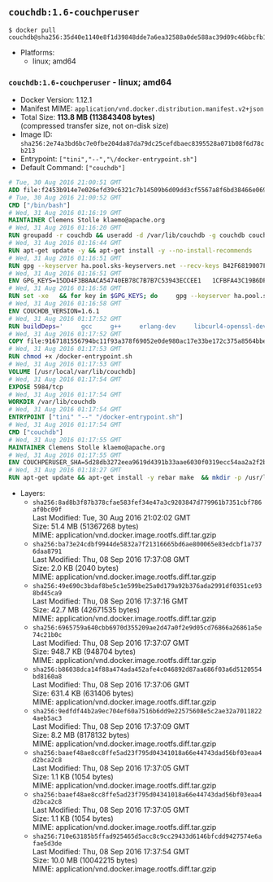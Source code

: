 ## `couchdb:1.6-couchperuser`

```console
$ docker pull couchdb@sha256:35d40e1140e8f1d39848dde7a6ea32588a0de588ac39d09c46bbcfb19067f54e
```

-	Platforms:
	-	linux; amd64

### `couchdb:1.6-couchperuser` - linux; amd64

-	Docker Version: 1.12.1
-	Manifest MIME: `application/vnd.docker.distribution.manifest.v2+json`
-	Total Size: **113.8 MB (113843408 bytes)**  
	(compressed transfer size, not on-disk size)
-	Image ID: `sha256:2e74a3bd6bc7e0fbe204da87da79dc25cefdbaec8395528a071b08f6d78cb213`
-	Entrypoint: `["tini","--","\/docker-entrypoint.sh"]`
-	Default Command: `["couchdb"]`

```dockerfile
# Tue, 30 Aug 2016 21:00:51 GMT
ADD file:f2453b914e7e026efd39c6321c7b14509b6d09dd3cf5567a8f6bd38466e06954 in / 
# Tue, 30 Aug 2016 21:00:52 GMT
CMD ["/bin/bash"]
# Wed, 31 Aug 2016 01:16:19 GMT
MAINTAINER Clemens Stolle klaemo@apache.org
# Wed, 31 Aug 2016 01:16:20 GMT
RUN groupadd -r couchdb && useradd -d /var/lib/couchdb -g couchdb couchdb
# Wed, 31 Aug 2016 01:16:44 GMT
RUN apt-get update -y && apt-get install -y --no-install-recommends     ca-certificates     curl     erlang-nox     libicu52     libmozjs185-1.0     libnspr4     libnspr4-0d   && rm -rf /var/lib/apt/lists/*
# Wed, 31 Aug 2016 01:16:51 GMT
RUN gpg --keyserver ha.pool.sks-keyservers.net --recv-keys B42F6819007F00F88E364FD4036A9C25BF357DD4   && curl -o /usr/local/bin/gosu -fSL "https://github.com/tianon/gosu/releases/download/1.7/gosu-$(dpkg --print-architecture)"   && curl -o /usr/local/bin/gosu.asc -fSL "https://github.com/tianon/gosu/releases/download/1.7/gosu-$(dpkg --print-architecture).asc"   && gpg --verify /usr/local/bin/gosu.asc   && rm /usr/local/bin/gosu.asc   && chmod +x /usr/local/bin/gosu   && gpg --keyserver ha.pool.sks-keyservers.net --recv-keys 6380DC428747F6C393FEACA59A84159D7001A4E5   && curl -o /usr/local/bin/tini -fSL "https://github.com/krallin/tini/releases/download/v0.9.0/tini"   && curl -o /usr/local/bin/tini.asc -fSL "https://github.com/krallin/tini/releases/download/v0.9.0/tini.asc"   && gpg --verify /usr/local/bin/tini.asc   && rm /usr/local/bin/tini.asc   && chmod +x /usr/local/bin/tini
# Wed, 31 Aug 2016 01:16:51 GMT
ENV GPG_KEYS=15DD4F3B8AACA54740EB78C7B7B7C53943ECCEE1   1CFBFA43C19B6DF4A0CA3934669C02FFDF3CEBA3   25BBBAC113C1BFD5AA594A4C9F96B92930380381   4BFCA2B99BADC6F9F105BEC9C5E32E2D6B065BFB   5D680346FAA3E51B29DBCB681015F68F9DA248BC   7BCCEB868313DDA925DF1805ECA5BCB7BB9656B0   C3F4DFAEAD621E1C94523AEEC376457E61D50B88   D2B17F9DA23C0A10991AF2E3D9EE01E47852AEE4   E0AF0A194D55C84E4A19A801CDB0C0F904F4EE9B
# Wed, 31 Aug 2016 01:16:58 GMT
RUN set -xe   && for key in $GPG_KEYS; do     gpg --keyserver ha.pool.sks-keyservers.net --recv-keys "$key";   done
# Wed, 31 Aug 2016 01:16:58 GMT
ENV COUCHDB_VERSION=1.6.1
# Wed, 31 Aug 2016 01:17:52 GMT
RUN buildDeps='     gcc     g++     erlang-dev     libcurl4-openssl-dev     libicu-dev     libmozjs185-dev     libnspr4-dev     make   '   && apt-get update && apt-get install -y --no-install-recommends $buildDeps   && curl -fSL http://apache.osuosl.org/couchdb/source/$COUCHDB_VERSION/apache-couchdb-$COUCHDB_VERSION.tar.gz -o couchdb.tar.gz   && curl -fSL https://www.apache.org/dist/couchdb/source/$COUCHDB_VERSION/apache-couchdb-$COUCHDB_VERSION.tar.gz.asc -o couchdb.tar.gz.asc   && gpg --verify couchdb.tar.gz.asc   && mkdir -p /usr/src/couchdb   && tar -xzf couchdb.tar.gz -C /usr/src/couchdb --strip-components=1   && cd /usr/src/couchdb   && ./configure --with-js-lib=/usr/lib --with-js-include=/usr/include/mozjs   && make && make install   && apt-get purge -y --auto-remove $buildDeps   && rm -rf /var/lib/apt/lists/* /usr/src/couchdb /couchdb.tar.gz*   && chown -R couchdb:couchdb     /usr/local/lib/couchdb /usr/local/etc/couchdb     /usr/local/var/lib/couchdb /usr/local/var/log/couchdb /usr/local/var/run/couchdb   && chmod -R g+rw     /usr/local/lib/couchdb /usr/local/etc/couchdb     /usr/local/var/lib/couchdb /usr/local/var/log/couchdb /usr/local/var/run/couchdb   && mkdir -p /var/lib/couchdb   && sed -e 's/^bind_address = .*$/bind_address = 0.0.0.0/' -i /usr/local/etc/couchdb/default.ini   && sed -e 's!/usr/local/var/log/couchdb/couch.log$!/dev/null!' -i /usr/local/etc/couchdb/default.ini
# Wed, 31 Aug 2016 01:17:52 GMT
COPY file:9167181556794bc11f93a378f69052e0de980ac17e33be172c375a8564bbe89a in / 
# Wed, 31 Aug 2016 01:17:53 GMT
RUN chmod +x /docker-entrypoint.sh
# Wed, 31 Aug 2016 01:17:53 GMT
VOLUME [/usr/local/var/lib/couchdb]
# Wed, 31 Aug 2016 01:17:54 GMT
EXPOSE 5984/tcp
# Wed, 31 Aug 2016 01:17:54 GMT
WORKDIR /var/lib/couchdb
# Wed, 31 Aug 2016 01:17:54 GMT
ENTRYPOINT ["tini" "--" "/docker-entrypoint.sh"]
# Wed, 31 Aug 2016 01:17:54 GMT
CMD ["couchdb"]
# Wed, 31 Aug 2016 01:17:55 GMT
MAINTAINER Clemens Stolle klaemo@apache.org
# Wed, 31 Aug 2016 01:17:55 GMT
ENV COUCHPERUSER_SHA=5d28db3272eea9619d4391b33aae6030f0319ecc54aa2a2f2b6c6a8d448f03f2
# Wed, 31 Aug 2016 01:18:27 GMT
RUN apt-get update && apt-get install -y rebar make  && mkdir -p /usr/local/lib/couchdb/plugins/couchperuser  && cd /usr/local/lib/couchdb/plugins  && curl -L -o couchperuser.tar.gz https://github.com/etrepum/couchperuser/archive/1.1.0.tar.gz  && echo "$COUCHPERUSER_SHA *couchperuser.tar.gz" | sha256sum -c -  && tar -xzf couchperuser.tar.gz -C couchperuser --strip-components=1  && rm couchperuser.tar.gz  && cd couchperuser  && make  && apt-get purge -y --auto-remove rebar make
```

-	Layers:
	-	`sha256:8ad8b3f87b378cfae583fef34e47a3c9203847d779961b7351cbf786af0bc09f`  
		Last Modified: Tue, 30 Aug 2016 21:02:02 GMT  
		Size: 51.4 MB (51367268 bytes)  
		MIME: application/vnd.docker.image.rootfs.diff.tar.gzip
	-	`sha256:ba73e24cdbf9944de5832a7f21316665bd6ae800065e83edcbf1a7376daa8791`  
		Last Modified: Thu, 08 Sep 2016 17:37:08 GMT  
		Size: 2.0 KB (2040 bytes)  
		MIME: application/vnd.docker.image.rootfs.diff.tar.gzip
	-	`sha256:49e690c3bdaf8be5c1e599be25a0d179a92b376ada2991df0351ce938bd45ca9`  
		Last Modified: Thu, 08 Sep 2016 17:37:16 GMT  
		Size: 42.7 MB (42671535 bytes)  
		MIME: application/vnd.docker.image.rootfs.diff.tar.gzip
	-	`sha256:6965759a640cbb6970d355209ae2d47a0f2e9d05cd76866a26861a5e74c21b0c`  
		Last Modified: Thu, 08 Sep 2016 17:37:07 GMT  
		Size: 948.7 KB (948704 bytes)  
		MIME: application/vnd.docker.image.rootfs.diff.tar.gzip
	-	`sha256:b86038dca14f88a474ada452afe4c046892d87aa686f03a6d5120554bd8160a8`  
		Last Modified: Thu, 08 Sep 2016 17:37:06 GMT  
		Size: 631.4 KB (631406 bytes)  
		MIME: application/vnd.docker.image.rootfs.diff.tar.gzip
	-	`sha256:9edfdf44b2a9ec704ef60a7516b6dd9e22575608e5c2ae32a70118224aeb5ac3`  
		Last Modified: Thu, 08 Sep 2016 17:37:09 GMT  
		Size: 8.2 MB (8178132 bytes)  
		MIME: application/vnd.docker.image.rootfs.diff.tar.gzip
	-	`sha256:baaef48ae8cc8ffe5ad23f795d04341018a66e44743dad56bf03eaa4d2bca2c8`  
		Last Modified: Thu, 08 Sep 2016 17:37:05 GMT  
		Size: 1.1 KB (1054 bytes)  
		MIME: application/vnd.docker.image.rootfs.diff.tar.gzip
	-	`sha256:baaef48ae8cc8ffe5ad23f795d04341018a66e44743dad56bf03eaa4d2bca2c8`  
		Last Modified: Thu, 08 Sep 2016 17:37:05 GMT  
		Size: 1.1 KB (1054 bytes)  
		MIME: application/vnd.docker.image.rootfs.diff.tar.gzip
	-	`sha256:710e63185b5ffad925465d5acc8c9cc29433d6146bfcdd9427574e6afae5d3de`  
		Last Modified: Thu, 08 Sep 2016 17:37:54 GMT  
		Size: 10.0 MB (10042215 bytes)  
		MIME: application/vnd.docker.image.rootfs.diff.tar.gzip
